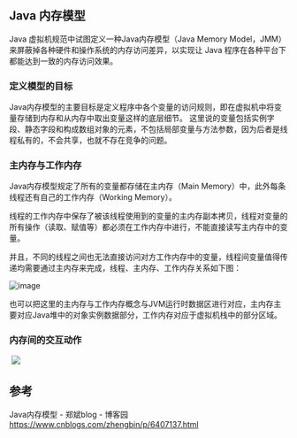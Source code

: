 ## Java 内存模型

Java 虚拟机规范中试图定义一种Java内存模型（Java Memory Model，JMM）来屏蔽掉各种硬件和操作系统的内存访问差异，以实现让 Java 程序在各种平台下都能达到一致的内存访问效果。

### 定义模型的目标

Java内存模型的主要目标是定义程序中各个变量的访问规则，即在虚拟机中将变量存储到内存和从内存中取出变量这样的底层细节。
这里说的变量包括实例字段、静态字段和构成数组对象的元素，不包括局部变量与方法参数，因为后者是线程私有的，不会共享，也就不存在竞争的问题。

### 主内存与工作内存

Java内存模型规定了所有的变量都存储在主内存（Main Memory）中，此外每条线程还有自己的工作内存（Working Memory）。

线程的工作内存中保存了被该线程使用到的变量的主内存副本拷贝，线程对变量的所有操作（读取、赋值等）都必须在工作内存中进行，不能直接读写主内存中的变量。

并且，不同的线程之间也无法直接访问对方工作内存中的变量，线程间变量值得传递均需要通过主内存来完成，线程、主内存、工作内存关系如下图：

![image](https://upload-images.jianshu.io/upload_images/1662509-dc64f873a3898f34.png?imageMogr2/auto-orient/strip%7CimageView2/2/w/1240)

也可以把这里的主内存与工作内存概念与JVM运行时数据区进行对应，主内存主要对应Java堆中的对象实例数据部分，工作内存对应于虚拟机栈中的部分区域。

### 内存间的交互动作

 ![](https://upload-images.jianshu.io/upload_images/1662509-8c514a968f1e6570.png?imageMogr2/auto-orient/strip%7CimageView2/2/w/1240)

## 参考

Java内存模型 - 郑斌blog - 博客园
<https://www.cnblogs.com/zhengbin/p/6407137.html>
